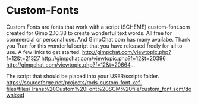 # Custom-Fonts
Custom Fonts are fonts that work with a script (SCHEME) custom-font.scm created for Gimp 2.10.38 to create wonderful text words. All free for commercial or personal use. And GimpChat.com has many availabe. Thank you Tran for this wonderful script that you have released freely for all to use. 
A few links to get started.
http://gimpchat.com/viewtopic.php?f=12&t=21327
http://gimpchat.com/viewtopic.php?f=12&t=20396
http://gimpchat.com/viewtopic.php?f=12&t=20664...

The script that should be placed into your USER/scripts folder.
https://sourceforge.net/projects/rods-custom-font-xcf-files/files/Trans%20Custom%20Font%20SCM%20file/custom_font.scm/download

